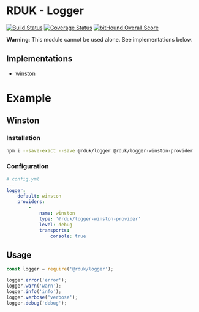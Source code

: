 # RDUK - Logger

[![Build Status](https://travis-ci.org/rd-uk/rduk-logger.svg?branch=master)](https://travis-ci.org/rd-uk/rduk-logger)
[![Coverage Status](https://coveralls.io/repos/github/rd-uk/rduk-logger/badge.svg?branch=master)](https://coveralls.io/github/rd-uk/rduk-logger?branch=master)
[![bitHound Overall Score](https://www.bithound.io/github/rd-uk/rduk-logger/badges/score.svg)](https://www.bithound.io/github/rd-uk/rduk-logger)

__Warning__: This module cannot be used alone. See implementations below.

## Implementations

- [winston](https://www.npmjs.com/package/@rduk/logger-winston-provider)

# Example

## Winston

### Installation

```sh
npm i --save-exact --save @rduk/logger @rduk/logger-winston-provider
```

### Configuration

```yaml
# config.yml
---
logger:
    default: winston
    providers:
        -
            name: winston
            type: '@rduk/logger-winston-provider'
            level: debug
            transports:
                console: true
```

## Usage

```js
const logger = require('@rduk/logger');

logger.error('error'); 
logger.warn('warn'); 
logger.info('info'); 
logger.verbose('verbose'); 
logger.debug('debug'); 
```
